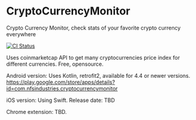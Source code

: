 # CryptoCurrencyMonitor
Crypto Currency Monitor, check stats of your favorite crypto currency everywhere


[![CI Status](https://circleci.com/gh/maxmousee/CryptoCurrencyMonitor.svg?style=shield&circle-token=:circle-token)](https://circleci.com/gh/maxmousee/CryptoCurrencyMonitor)

Uses coinmarketcap API to get many cryptocurrencies price index for different currencies.
Free, opensource.

Android version:
Uses Kotlin, retrofit2, available for 4.4 or newer versions.
https://play.google.com/store/apps/details?id=com.nfsindustries.cryptocurrencymonitor

iOS version:
Using Swift.
Release date: TBD

Chrome extension:
TBD.
